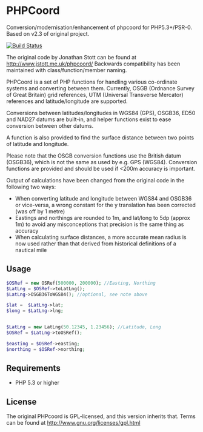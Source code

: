 PHPCoord
========

Conversion/modernisation/enhancement of phpcoord for PHP5.3+/PSR-0. Based on v2.3 of original project.

[![Build Status](https://travis-ci.org/Pre-schoolLearningAlliance/PHPCoord.png)](https://travis-ci.org/Pre-schoolLearningAlliance/PHPCoord)

The original code by Jonathan Stott can be found at http://www.jstott.me.uk/phpcoord/
Backwards compatibility has been maintained with class/function/member naming.

PHPCoord is a set of PHP functions for handling various co-ordinate systems and converting
between them. Currently, OSGB (Ordnance Survey of Great Britain) grid references,
UTM (Universal Transverse Mercator) references and latitude/longitude are supported.

Conversions between latitudes/longitudes in WGS84 (GPS), OSGB36, ED50 and NAD27 datums are
built-in, and helper functions exist to ease conversion between other datums. 

A function is also provided to find the surface distance between two points of latitude
and longitude.

Please note that the OSGB conversion functions use the British datum (OSGB36), which is not
the same as used by e.g. GPS (WGS84). Conversion functions are provided and should be
used if <200m accuracy is important.  

Output of calculations have been changed from the original code in the following two ways:
 * When converting latitude and longitude between WGS84 and OSGB36 or vice-versa,
   a wrong constant for the y translation has been corrected (was off by 1 metre)
 * Eastings and northings are rounded to 1m, and lat/long to 5dp (approx 1m) to avoid any
   misconceptions that precision is the same thing as accuracy
 * When calculating surface distances, a more accurate mean radius is now used rather than
   that derived from historical definitions of a nautical mile   

Usage
-----
```php
$OSRef = new OSRef(500000, 200000); //Easting, Northing
$LatLng = $OSRef->toLatLng();
$LatLng->OSGB36ToWGS84(); //optional, see note above

$lat =  $LatLng->lat;
$long = $LatLng->lng;


$LatLng = new LatLng(50.12345, 1.23456); //Latitude, Long
$OSRef = $LatLng->toOSRef(); 

$easting = $OSRef->easting;
$northing = $OSRef->northing;

```

Requirements
------------
* PHP 5.3 or higher

License
-------
The original PHPcoord is GPL-licensed, and this version inherits that. Terms can be found at http://www.gnu.org/licenses/gpl.html 